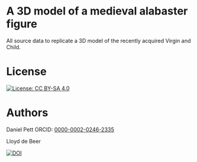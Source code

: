 # A 3D model of a medieval alabaster figure

All source data to replicate a 3D model of the recently acquired Virgin and Child.

# License

[![License: CC BY-SA 4.0](https://img.shields.io/badge/License-CC%20BY--SA%204.0-lightgrey.svg)](http://creativecommons.org/licenses/by-sa/4.0/) 

# Authors

Daniel Pett 
ORCID: [0000-0002-0246-2335](http://orcid.org/0000-0002-0246-2335)

Lloyd de Beer

[![DOI](https://zenodo.org/badge/76194332.svg)](https://zenodo.org/badge/latestdoi/76194332)
